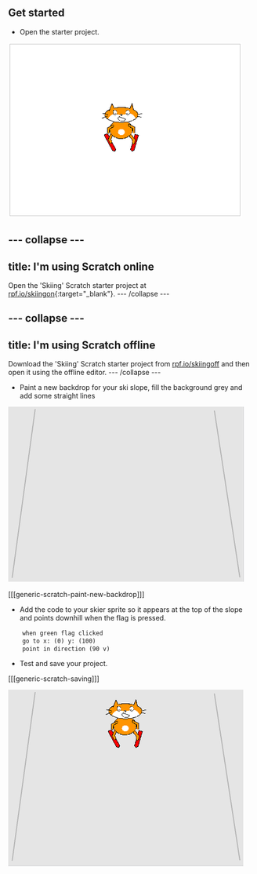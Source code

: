 ## Get started

+ Open the starter project.

![starter projects](images/starter_project.png)

--- collapse ---
---
title: I'm using Scratch online
---
Open the 'Skiing' Scratch starter project at [rpf.io/skiingon](https://scratch.mit.edu/projects/197488855/#editor){:target="_blank"}.
--- /collapse ---

--- collapse ---
---
title: I'm using Scratch offline
---
Download the 'Skiing' Scratch starter project from [rpf.io/skiingoff](resources/scratch_goes_skiing_starter.sb2) and then open it using the offline editor.
--- /collapse ---

+ Paint a new backdrop for your ski slope, fill the background grey and add some straight lines

![ski slope backdrop](images/backdrop.png)

[[[generic-scratch-paint-new-backdrop]]]

+ Add the code to your skier sprite so it appears at the top of the slope and points downhill when the flag is pressed.

```blocks
	when green flag clicked
	go to x: (0) y: (100)
	point in direction (90 v)
```

+ Test and save your project.

[[[generic-scratch-saving]]]

![skier on slope](images/skier_on_slope.png)